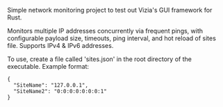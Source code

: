 Simple network monitoring project to test out Vizia's GUI framework for Rust.  

Monitors multiple IP addresses concurrently via frequent pings, with configurable payload size, timeouts, ping interval, and hot reload of sites file.  Supports IPv4 & IPv6 addresses.  

To use, create a file called 'sites.json' in the root directory of the executable.  Example format:
```
{
  "SiteName": "127.0.0.1",
  "SiteName2": "0:0:0:0:0:0:0:1"
}
```
